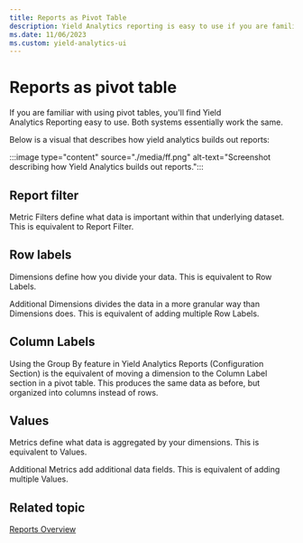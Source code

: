 ```yaml
---
title: Reports as Pivot Table
description: Yield Analytics reporting is easy to use if you are familiar with using pivot tables. Both systems essentially work the same way.
ms.date: 11/06/2023
ms.custom: yield-analytics-ui
---
```


# Reports as pivot table

If you are familiar with using pivot tables, you'll find Yield Analytics Reporting easy to use. Both systems essentially work the same.

Below is a visual that describes how yield analytics builds out reports:

:::image type="content" source="./media/ff.png" alt-text="Screenshot describing how Yield Analytics builds out reports.":::

## Report filter

Metric Filters define what data is important within that underlying dataset. This is equivalent to Report Filter.

## Row labels

Dimensions define how you divide your data. This is equivalent to Row Labels.

Additional Dimensions divides the data in a more granular way than Dimensions does. This is equivalent of adding multiple Row Labels.

## Column Labels

Using the Group By feature in Yield Analytics Reports (Configuration Section) is the equivalent of moving a dimension to the Column Label section in a pivot table. This produces the same data as before, but organized into columns instead of rows.

## Values

Metrics define what data is aggregated by your dimensions. This is equivalent to Values.

Additional Metrics add additional data fields. This is equivalent of adding multiple Values.

## Related topic

[Reports Overview](./reports-overview.md)
